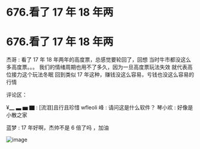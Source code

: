 # 676.看了 17 年 18 年两

# 676.看了 17 年 18 年两

杰哥 : 看了 17 年 18 年两年的高度票，总感觉要轮回了，回想 当时牛市都没这么多高度票。。。 我们的情绪周期也用不了多久，因为一旦高度票玩法失效 就代表高位接力这个玩法冬眠 回到类似 17 年这种，赚钱没这么容易，亏钱也没这么容易的 行情

评论区：

¥▁ ▃ ▅ ▇ : [流泪]且行且珍惜 wfleoli 峰 : 请问这是什么软件？ 琴小欢 : 好像是小散之家

蓝梦 : 17 年好啊，杰帅不是 6 倍了吗 ，加油

![image](img/Image_202.png)